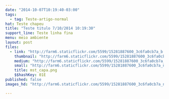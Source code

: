 ```yaml
---
date: "2014-10-07T10:19:40-03:00"
tags:
  - tag: Teste-artigo-normal
hat: Teste chapeu
title: "Teste titulo 7/10/2014 10:19:30"
support_line: Teste linha fina
menu: meio ambiente
layout: post
files:
  - link: "http://farm6.staticflickr.com/5599/15281887600_3c6fa0cb7a_b.jpg"
    thumbnail: "http://farm6.staticflickr.com/5599/15281887600_3c6fa0cb7a_t.jpg"
    medium: "http://farm6.staticflickr.com/5599/15281887600_3c6fa0cb7a_z.jpg"
    small: "http://farm6.staticflickr.com/5599/15281887600_3c6fa0cb7a_n.jpg"
    title: mst_capa.png
    $$hashKey: 01E
published: false
images_hd: "http://farm6.staticflickr.com/5599/15281887600_3c6fa0cb7a_n.jpg"

---
```

